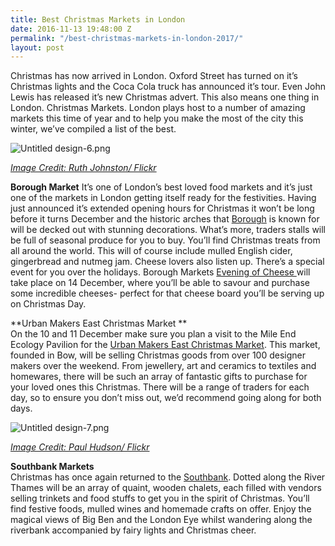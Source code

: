 ```yaml
---
title: Best Christmas Markets in London
date: 2016-11-13 19:48:00 Z
permalink: "/best-christmas-markets-in-london-2017/"
layout: post
---
```


Christmas has now arrived in London. Oxford Street has turned on it’s Christmas lights and the Coca Cola truck has announced it’s tour. Even John Lewis has released it’s new Christmas advert. This also means one thing in London. Christmas Markets. London plays host to a number of amazing markets this time of year and to help you make the most of the city this winter, we’ve compiled a list of the best.

![Untitled design-6.png](/uploads/Untitled%20design-6.png)

*[Image Credit: Ruth Johnston/ Flickr](https://www.flickr.com/photos/rejohnston/16114900895/in/photolist-qy25AT-qgstv5-qgsvQA-qxRhb2-qgBny6-qxXfkh-qgtrRJ-qvKenL-qgBjF2-qxRett-pBghLp-qxRySt-qxXyvf-b2HWKX-b2JdCz-pB2uAL-qgzH2R-qxRx1x-qgsu7L-qy2kqH-pB2Mjq-qgt7c3-qgBkkP-qvJUv7-qgzsmZ-qgt6W3-qgsssJ-91e3iT-qy25TM-pBfWu2-qgzuhx-91e3wn-pBgcMg-b2Jt2X-b2HZZZ-b2Hzyx-b2HQr8-b2HEda-b2HBMV-91e35n-b2J7PM-91e3p8-91hapG-91e3o6-6ouBxY-aXUKKM-7bSFda-dJruBP-93BHap-93BHcB)*

**Borough Market**
It’s one of London’s best loved food markets and it’s just one of the markets in London getting itself ready for the festivities. Having just announced it’s extended opening hours for Christmas it won’t be long before it turns December and the historic arches that [Borough](http://boroughmarket.org.uk) is known for will be decked out with stunning decorations. What’s more, traders stalls will be full of seasonal produce for you to buy. You’ll find Christmas treats from all around the world. This will of course include mulled English cider, gingerbread and nutmeg jam. Cheese lovers also listen up. There’s a special event for you over the holidays. Borough Markets [Evening of Cheese ](http://boroughmarket.org.uk/events/evening-of-cheese)will take place on 14 December, where you’ll be able to savour and purchase some incredible cheeses- perfect for that cheese board you’ll be serving up on Christmas Day.

**Urban Makers East Christmas Market **\
On the 10 and 11 December make sure you plan a visit to the Mile End Ecology Pavilion for the [Urban Makers East Christmas Market](https://urbanmakerseast.co.uk). This  market, founded in Bow, will be selling Christmas goods from over 100 designer makers over the weekend. From jewellery, art and ceramics to textiles and homewares, there will be such an array of fantastic gifts to purchase for your loved ones this Christmas. There will be a range of traders for each day, so to ensure you don’t miss out, we’d recommend going along for both days.

![Untitled design-7.png](/uploads/Untitled%20design-7.png)

*[Image Credit: Paul Hudson/ Flickr](https://www.flickr.com/photos/pahudson/10910521735/in/photolist-hC8gZH-dy5PjC-hC8nyQ-hC8aQ8-hC8hQa-hC8jAW-hC8eET-hC8iY3-dy5SGN-dy5P5W-hC8hSA-hC8fVE-dxZmWz-dxZr14-dxZmJ4-qpsEfm-dxZouP-hC89XM-dy5T8q-dy5QEC-vPNAz-qCW5Ec-dBtHv3-7pbDWZ-dy5ToJ-qT4H8U-iwqsfM-im9A2i-im8Y5S-d882QJ-qpsCNJ-5H6xWj-iwq7si-qHqA34-BJi4Ry-iwrcb4-qrJEbD-qCW3qn-qCNsHj-j5aXCb-iwqfS5-qT4Gbd-7jdF1c-dHqkuv-iwqxyc-iwr3zj-5H2eWn-vPMXQ-iwpH83-iwqaZ8)*

**Southbank Markets**\
Christmas has once again returned to the [Southbank](http://www.southbankcentre.co.uk/whatson/winter-market-1002058). Dotted along the River Thames will be an array of quaint, wooden chalets, each filled with vendors selling trinkets and food stuffs to get you in the spirit of Christmas. You’ll find festive foods, mulled wines and homemade crafts on offer. Enjoy the magical views of Big Ben and the London Eye whilst wandering along the riverbank accompanied by fairy lights and Christmas cheer.